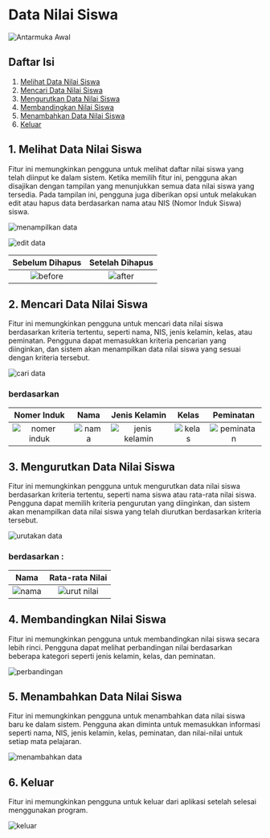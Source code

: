 # Data Nilai Siswa

![Antarmuka Awal](image/halaman_awal.png)

## Daftar Isi

1. [Melihat Data Nilai Siswa](#1-melihat-data-nilai-siswa)
2. [Mencari Data Nilai Siswa](#2-mencari-data-nilai-siswa)
3. [Mengurutkan Data Nilai Siswa](#3-mengurutkan-data-nilai-siswa)
4. [Membandingkan Nilai Siswa](#4-membandingkan-nilai-siswa)
5. [Menambahkan Data Nilai Siswa](#5-menambahkan-data-nilai-siswa)
6. [Keluar](#6-keluar)

## 1. Melihat Data Nilai Siswa

Fitur ini memungkinkan pengguna untuk melihat daftar nilai siswa yang telah diinput ke dalam sistem. Ketika memilih fitur ini, pengguna akan disajikan dengan tampilan yang menunjukkan semua data nilai siswa yang tersedia. Pada tampilan ini, pengguna juga diberikan opsi untuk melakukan edit atau hapus data berdasarkan nama atau NIS (Nomor Induk Siswa) siswa.

![menampilkan data](image/tampilkan_data.png)

![edit data](image/edit_data.png)

|          Sebelum Dihapus          |         Setelah Dihapus         |
| :-------------------------------: | :-----------------------------: |
| ![before](image/hapus_before.png) | ![after](image/hapus_after.png) |

## 2. Mencari Data Nilai Siswa

Fitur ini memungkinkan pengguna untuk mencari data nilai siswa berdasarkan kriteria tertentu, seperti nama, NIS, jenis kelamin, kelas, atau peminatan. Pengguna dapat memasukkan kriteria pencarian yang diinginkan, dan sistem akan menampilkan data nilai siswa yang sesuai dengan kriteria tersebut.

![cari data](image/cari_siswa.png)

### berdasarkan

|          Nomer Induk          |          Nama           |               Jenis Kelamin               |           Kelas           |             Peminatan             |
| :---------------------------: | :---------------------: | :---------------------------------------: | :-----------------------: | :-------------------------------: |
| ![nomer induk](imageiNIS.png) | ![nama](image/nama.png) | ![jenis kelamin](image/jenis_kelamin.png) | ![kelas](image/kelas.png) | ![peminatan](image/peminatan.png) |

## 3. Mengurutkan Data Nilai Siswa

Fitur ini memungkinkan pengguna untuk mengurutkan data nilai siswa berdasarkan kriteria tertentu, seperti nama siswa atau rata-rata nilai siswa. Pengguna dapat memilih kriteria pengurutan yang diinginkan, dan sistem akan menampilkan data nilai siswa yang telah diurutkan berdasarkan kriteria tersebut.

![urutakan data](image/urutkan_data.png)

### berdasarkan :

|             Nama             |           Rata-rata Nilai           |
| :--------------------------: | :---------------------------------: |
| ![nama](image/urut_nama.png) | ![urut nilai](image/urut_nilai.png) |

## 4. Membandingkan Nilai Siswa

Fitur ini memungkinkan pengguna untuk membandingkan nilai siswa secara lebih rinci. Pengguna dapat melihat perbandingan nilai berdasarkan beberapa kategori seperti jenis kelamin, kelas, dan peminatan.

![perbandingan](image/perbandingan.png)

## 5. Menambahkan Data Nilai Siswa

Fitur ini memungkinkan pengguna untuk menambahkan data nilai siswa baru ke dalam sistem. Pengguna akan diminta untuk memasukkan informasi seperti nama, NIS, jenis kelamin, kelas, peminatan, dan nilai-nilai untuk setiap mata pelajaran.

![menambahkan data](image/tambah_data.png)

## 6. Keluar

Fitur ini memungkinkan pengguna untuk keluar dari aplikasi setelah selesai menggunakan program.

![keluar](image/keluar.png)
